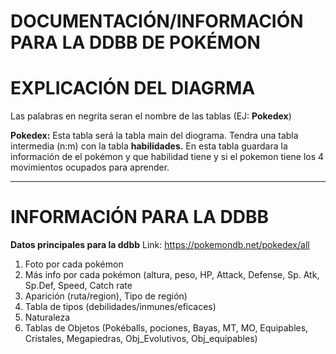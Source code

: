 # DOCUMENTACIÓN/INFORMACIÓN PARA LA DDBB DE POKÉMON

# EXPLICACIÓN DEL DIAGRMA
Las palabras en negrita seran el nombre de las tablas (EJ: **Pokedex**)

**Pokedex:** Esta tabla será la tabla main del diograma. 
Tendra una tabla intermedia (n:m) con la tabla **habilidades.** En esta tabla guardara la información de el pokémon y que habilidad tiene y si el pokemon tiene los 4 movimientos ocupados para aprender.

****

# INFORMACIÓN PARA LA DDBB

  **Datos principales para la ddbb**
  Link: https://pokemondb.net/pokedex/all
   1. Foto por cada pokémon
2. Más info por cada pokémon (altura, peso, HP, Attack, Defense, Sp. Atk, Sp.Def, Speed, Catch rate
3.  Aparición (ruta/region), Tipo de región)
4. Tabla de tipos (debilidades/inmunes/eficaces)
5. Naturaleza
6. Tablas de Objetos (Pokéballs, pociones, Bayas, MT, MO, Equipables, Cristales, Megapiedras, Obj_Evolutivos, Obj_equipables)

      

